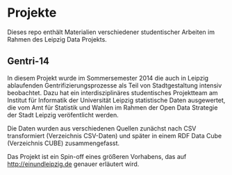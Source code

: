 # Projekte

Dieses repo enthält Materialien verschiedener studentischer Arbeiten im Rahmen
des Leipzig Data Projekts.

## Gentri-14

In diesem Projekt wurde im Sommersemester 2014 die auch in Leipzig ablaufenden
Gentrifizierungsprozesse als Teil von Stadtgestaltung intensiv beobachtet.
Dazu hat ein interdisziplinäres studentisches Projektteam am Institut für
Informatik der Universität Leipzig statistische Daten ausgewertet, die vom Amt
für Statistik und Wahlen im Rahmen der Open Data Strategie der Stadt Leipzig
veröfentlicht werden.

Die Daten wurden aus verschiedenen Quellen zunächst nach CSV transformiert
(Verzeichnis CSV-Daten) und später in einem RDF Data Cube (Verzeichnis CUBE)
zusammengefasst.

Das Projekt ist ein Spin-off eines größeren Vorhabens, das auf
http://einundleipzig.de genauer erläutert wird.
